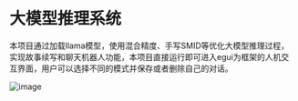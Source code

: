 # 大模型推理系统
本项目通过加载llama模型，使用混合精度、手写SMID等优化大模型推理过程，实现故事续写和聊天机器人功能，本项目直接运行即可进入egui为框架的人机交互界面，用户可以选择不同的模式并保存或者删除自己的对话。


![image](https://github.com/user-attachments/assets/ee6813ec-023d-4b6d-80b7-1dd5fcfa63d2)
